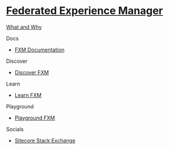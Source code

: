 # [Federated Experience Manager]()

[What and Why]()

Docs

 - [FXM Documentation](https://doc.sitecore.com/en/developers/101/sitecore-experience-platform/federated-experience-manager.html)

Discover

 - [Discover FXM]()

Learn

 - [Learn FXM]()

Playground

 - [Playground FXM]()
 
Socials

 - [Sitecore Stack Exchange](https://sitecore.stackexchange.com/questions/tagged/fxm)